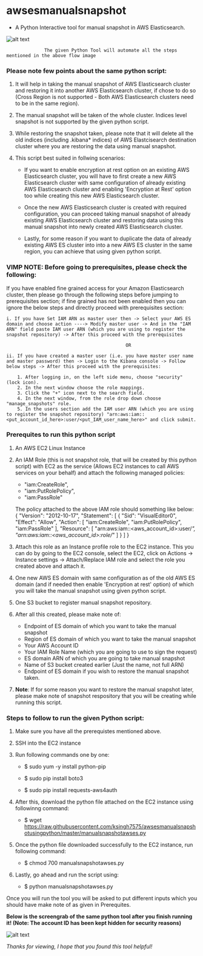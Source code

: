# awsesmanualsnapshot

- A Python Interactive tool for manual snapshot in AWS Elasticsearch.

![alt text](https://raw.githubusercontent.com/ksingh7575/awsesmanualsnapshotusingpython/master/AWSESManualSnapshot.png)

                  The given Python Tool will automate all the steps mentioned in the above flow image

### Please note few points about the same python script:

1. It will help in taking the manual snapshot of AWS Elasticsearch cluster and restoring it into another AWS Elasticsearch cluster, if chose to do so (Cross Region is not supported - Both AWS Elasticsearch clusters need to be in the same region).

2. The manual snapshot will be taken of the whole cluster. Indices level snapshot is not supported by the given python script.

3. While restoring the snapshot taken, please note that it will delete all the old indices (including .kibana* indices) of AWS Elastcisearch destination cluster where you are restoring the data using manual snapshot.

4. This script best suited in follwing scenarios:

    - If you want to enable encryption at rest option on an existing AWS Elasticsearch cluster, you will have to first create a new AWS Elasticsearch cluster with same configuration of already existing AWS Elasticsearch cluster and enabling 'Encryption at Rest' option too while creating this new AWS Elasticsearch cluster. 
    - Once the new AWS Elasticsearch cluster is created with required configuration, you can proceed taking manual snapshot of already existing AWS Elasticsearch cluster and restoring data using this manual snapshot into newly created AWS Elasticsearch cluster.
  
    - Lastly, for some reason if you want to duplicate the data of already existing AWS ES cluster into into a new AWS ES cluster in the same region, you can achieve that using given python script.

### VIMP NOTE: Before going to prerequisites, please check the following:

If you have enabled fine grained access for your Amazon Elasticsearch cluster, then please go through the  following steps before jumping to prerequisites section; if fine grained has not been enabled then you can ignore the below steps and directly proceed with prerequisites section:

	i. If you have Set IAM ARN as master user then -> Select your AWS ES domain and choose action ----> Modify master user -> And in the "IAM ARN" field paste IAM user ARN (which you are using to register the snapshot repository) -> After this proceed with the prerequisites 

												OR

	ii. If you have created a master user (i.e. you have master user name and master password) then -> Login to the Kibana console -> Follow below steps -> After this proceed with the prerequisites: 

		1. After logging in, on the left side menu, choose "security" (lock icon). 
		2. In the next window choose the role mappings.
		3. Click the "+" icon next to the search field.
		4. In the next window, from the role drop down choose "manage_snapshots" role.
		5. In the users section add the IAM user ARN (which you are using to register the snapshot repository) "arn:aws:iam::<put_account_id_here>:user/<put_IAM_user_name_here>" and click submit.


### Prerequites to run this python script

1. An AWS EC2 Linux Instance 

2. An IAM Role (this is not snapshot role, that will be created by this python script) with EC2 as the service (Allows EC2 instances to call AWS services on your behalf) and attach the following managed policies:
	- "iam:CreateRole",
	- "iam:PutRolePolicy",
	- "iam:PassRole"
	
   The policy attached to the above IAM role should something like below:
   {
    "Version": "2012-10-17",
    "Statement": [
        {
            "Sid": "VisualEditor0",
            "Effect": "Allow",
            "Action": [
                "iam:CreateRole",
                "iam:PutRolePolicy",
                "iam:PassRole"
            ],
            "Resource": [
                "arn:aws:iam::<aws_account_id>:user/*",
                "arn:aws:iam::<aws_account_id>:role/*"
            ]
        }
    ]
}

3. Attach this role as an Instance profile role to the EC2 instance. This you can do by going to the EC2 console, select the EC2, click on Actions -> Instance settings -> Attach/Replace IAM role and select the role you created above and attach it.
  
4. One new AWS ES domain with same configuration as of the old AWS ES domain (and if needed then enable 'Encryption at rest' option) of which you will take the manual snapshot using given python script.

5. One S3 bucket to register manual snapshot repository.

6. After all this created, please make note of:

    - Endpoint of ES domain of which you want to take the manual snapshot
    - Region of ES domain of which you want to take the manual snapshot
    - Your AWS Account ID
    - Your IAM Role Name (which you are going to use to sign the request)
    - ES domain ARN of which you are going to take manual snapshot
    - Name of S3 bucket created earlier (Just the name, not full ARN)
    - Endpoint of ES domain if you wish to restore the manual snapshot taken. 
  
7. **Note**: If for some reason you want to restore the manual snapshot later, please make note of snapshot respository that you will be creating while running this script.

### Steps to follow to run the given Python script:

1. Make sure you have all the prerequistes mentioned above.

2. SSH into the EC2 instance

3. Run following commands one by one:

    - $ sudo yum -y install python-pip

    - $ sudo pip install boto3

    - $ sudo pip install requests-aws4auth

4. After this, download the python file attached on the EC2 instance using followinng command:

    - $ wget https://raw.githubusercontent.com/ksingh7575/awsesmanualsnapshotusingpython/master/manualsnapshotawses.py
  
5. Once the python file downloaded successfully to the EC2 instance, run following command:

    - $ chmod 700 manualsnapshotawses.py
  
6. Lastly, go ahead and run the script using:

    - $ python manualsnapshotawses.py
    
Once you will run the tool you will be asked to put different inputs which you should have make note of as given in Prerequites.

**Below is the screengrab of the same python tool after you finish running it! (Note: The account ID has been kept hidden for security reasons)**

![alt text](https://raw.githubusercontent.com/ksingh7575/awsesmanualsnapshotusingpython/master/ScreeGrabofPythonTool.png)

*Thanks for viewing, I hope that you found this tool helpful!*
